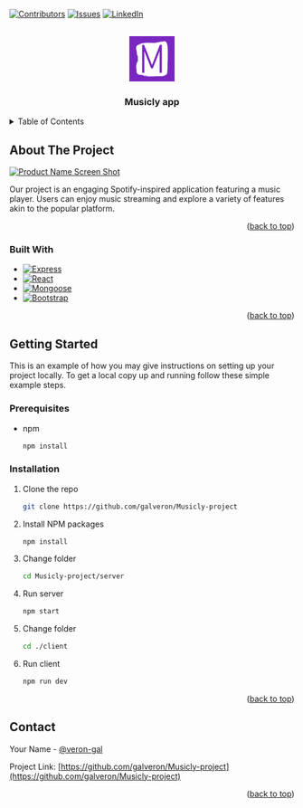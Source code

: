 <a name="readme-top"></a>

[![Contributors][contributors-shield]][contributors-url]
[![Issues][issues-shield]][issues-url]
[![LinkedIn][linkedin-shield]][linkedin-url]



<!-- PROJECT LOGO -->
<br />
<div align="center">
  <a href="https://github.com/galveron/Musicly-project">
    <img src="images/favicon.png" alt="Logo" width="80" height="80">
  </a>

  <h3 align="center">Musicly app</h3>

</div>

<!-- TABLE OF CONTENTS -->
<details>
  <summary>Table of Contents</summary>
  <ol>
    <li>
      <a href="#about-the-project">About The Project</a>
      <ul>
        <li><a href="#built-with">Built With</a></li>
      </ul>
    </li>
    <li>
      <a href="#getting-started">Getting Started</a>
      <ul>
        <li><a href="#prerequisites">Prerequisites</a></li>
        <li><a href="#installation">Installation</a></li>
      </ul>
    </li>
    <li><a href="#contact">Contact</a></li>
    <li><a href="#acknowledgments">Acknowledgments</a></li>
  </ol>
</details>



<!-- ABOUT THE PROJECT -->
## About The Project

[![Product Name Screen Shot][product-screenshot]]("images/musicly-screenshot.png")

Our project is an engaging Spotify-inspired application featuring a music player. Users can enjoy music streaming and explore a variety of features akin to the popular platform.

<p align="right">(<a href="#readme-top">back to top</a>)</p>



### Built With

* [![Express][Express.js]][Express-url]
* [![React][React.js]][React-url]
* [![Mongoose][Mongoose.com]][Mongoose-url]
* [![Bootstrap][Bootstrap.com]][Bootstrap-url]

<p align="right">(<a href="#readme-top">back to top</a>)</p>



<!-- GETTING STARTED -->
## Getting Started

This is an example of how you may give instructions on setting up your project locally.
To get a local copy up and running follow these simple example steps.

### Prerequisites

* npm
  ```sh
  npm install
  ```

### Installation

1. Clone the repo
   ```sh
   git clone https://github.com/galveron/Musicly-project
   ```
2. Install NPM packages
   ```sh
   npm install
   ```
3. Change folder
   ```sh
   cd Musicly-project/server
   ```
4. Run server
   ```sh
   npm start
   ```
5. Change folder
   ```sh
   cd ./client
   ```
6. Run client
    ```sh
   npm run dev
   ```

<p align="right">(<a href="#readme-top">back to top</a>)</p>



<!-- CONTACT -->
## Contact

Your Name - [@veron-gal](www.linkedin.com/in/veron-gal)

Project Link: [https://github.com/galveron/Musicly-project](https://github.com/galveron/Musicly-project)

<p align="right">(<a href="#readme-top">back to top</a>)</p>




<!-- MARKDOWN LINKS & IMAGES -->
[contributors-shield]: https://img.shields.io/github/contributors/galveron/Musicly-project.svg?style=for-the-badge
[contributors-url]: https://github.com/galveron/Musicly-project/graphs/contributors
[issues-shield]: https://img.shields.io/github/issues/galveron/Musicly-project.svg?style=for-the-badge
[issues-url]: https://github.com/galveron/Musicly-project/issues
[linkedin-shield]: https://img.shields.io/badge/-LinkedIn-black.svg?style=for-the-badge&logo=linkedin&colorB=555
[linkedin-url]: https://linkedin.com/in/veron-gal
[product-screenshot]: images/musicly-screenshot.png
[Express.js]: https://img.shields.io/badge/express.js-000000?style=for-the-badge&logo=expressjs&logoColor=white
[Express-url]: https://expressjs.com/
[React.js]: https://img.shields.io/badge/React-20232A?style=for-the-badge&logo=react&logoColor=61DAFB
[React-url]: https://reactjs.org/
[Mongoose.com]: https://img.shields.io/badge/mongoose-8B0000?style=for-the-badge&logo=mongoose&logoColor=white
[Mongoose-url]: https://mongoosejs.com/
[Bootstrap.com]: https://img.shields.io/badge/Bootstrap-563D7C?style=for-the-badge&logo=bootstrap&logoColor=white
[Bootstrap-url]: https://getbootstrap.com
